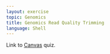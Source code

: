 ```yaml
---
layout: exercise
topic: Genomics
title: Genomics Read Quality Trimming
language: Shell
---
```


Link to [Canvas](https://canvas.okstate.edu/courses/103244/quizzes/263614) quiz.